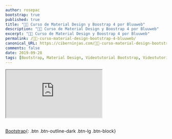 ```yaml
---
author: rosepac
bootstrap: true
published: true
title: "👨‍🏫 Curso de Material Design y Boostrap 4 por Bluuweb"
description: "👩‍🎨 Curso de Material Design y Boostrap 4 por Bluuweb"
excerpt: "👩‍🎨 Curso de Material Design y Boostrap 4 por Bluuweb"
permalink: /👨‍🏫-curso-material-design-bootstrap-4-bluuweb/
canonical_URL: https://ciberninjas.com/👨‍🏫-curso-material-design-bootstrap-4-bluuweb/
comments: false
date: 2019-09-28
tags: [Bootstrap, Material Design, Videotutorial Bootstrap, Videotutorial Material Design, Bluuweb]
---
```


<div class="embed-responsive embed-responsive-16by9">
  <iframe class="embed-responsive-item" src="https://www.youtube-nocookie.com/embed/videoseries?list=PLPl81lqbj-4IDnNfu-SSHB4dolQcoLNXZ" allowfullscreen></iframe>
</div><br/>

[<i class="fab fa-bootstrap"></i> Bootstrap](/cursos-tecnologia/#bootstrap-){: .btn .btn-outline-dark .btn-lg .btn-block}
